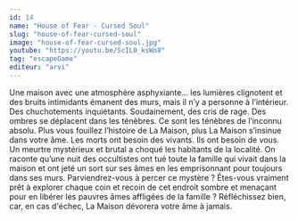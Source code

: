 ```yaml
---
id: 14
name: "House of Fear - Cursed Soul"
slug: "house-of-fear-cursed-soul"
image: "house-of-fear-cursed-soul.jpg"
youtube: "https://youtu.be/ScIL0_ksWn8"
tag: "escapeGame"
editeur: "arvi"
---
```


Une maison avec une atmosphère asphyxiante… les lumières clignotent et des bruits intimidants émanent des murs, mais il n’y a personne à l’intérieur. Des chuchotements inquiétants. Soudainement, des cris de rage. Des ombres se déplacent dans les ténèbres. Ce sont les ténèbres de l’inconnu absolu. Plus vous fouillez l’histoire de La Maison, plus La Maison s’insinue dans votre âme. Les morts ont besoin des vivants. Ils ont besoin de vous. Un meurtre mystérieux et brutal a choqué les habitants de la localité. On raconte qu’une nuit des occultistes ont tué toute la famille qui vivait dans la maison et ont jeté un sort sur ses âmes en les emprisonnant pour toujours dans ses murs. Parviendrez-vous à percer ce mystère ? Êtes-vous vraiment prêt à explorer chaque coin et recoin de cet endroit sombre et menaçant pour en libérer les pauvres âmes affligées de la famille ? Réfléchissez bien, car, en cas d'échec, La Maison dévorera votre âme à jamais.
